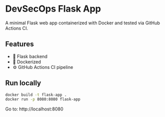 # DevSecOps Flask App

A minimal Flask web app containerized with Docker and tested via GitHub Actions CI.

## Features
- 🐍 Flask backend
- 🐳 Dockerized
- ⚙️ GitHub Actions CI pipeline

## Run locally

```bash
docker build -t flask-app .
docker run -p 8080:8080 flask-app
```
Go to: http://localhost:8080
